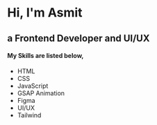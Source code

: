 <h1>Hi, I'm Asmit</h1>
<h2>a Frontend Developer and  UI/UX</h2>
<h4>My Skills are listed below,</h4>
<ul>
  <li>HTML</li>
  <li>CSS</li>
  <li>JavaScript</li>
  <li>GSAP Animation</li>
  <li>Figma</li>
  <li>UI/UX</li>
  <li>Tailwind</li>
</ul>

